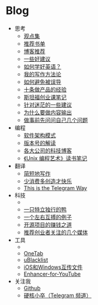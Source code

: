 # Blog
-  思考
    -  [观点集](https://github.com/jacksonwuu/blog/blob/main/1-Thinking/%E8%A7%82%E7%82%B9%E9%9B%86.md)
    -  [推荐书单](https://github.com/jacksonwuu/blog/blob/main/1-Thinking/%E6%8E%A8%E8%8D%90%E4%B9%A6%E5%8D%95.md)
    -  [博客推荐](https://github.com/jacksonwuu/blog/blob/main/1-Thinking/%E5%8D%9A%E5%AE%A2%E6%8E%A8%E8%8D%90.md)
    -  [一些好建议](https://github.com/jacksonwuu/blog/blob/main/1-Thinking/%E4%B8%80%E4%BA%9B%E5%A5%BD%E5%BB%BA%E8%AE%AE.md)
    -  [如何学好英语？](https://github.com/jacksonwuu/blog/blob/main/1-Thinking/%E5%A6%82%E4%BD%95%E5%AD%A6%E5%A5%BD%E8%8B%B1%E8%AF%AD%EF%BC%9F.md)
    -  [我的写作方法论](https://github.com/jacksonwuu/blog/blob/main/1-Thinking/%E6%88%91%E7%9A%84%E5%86%99%E4%BD%9C%E6%96%B9%E6%B3%95%E8%AE%BA.md)
    -  [如何避免被误导](https://github.com/jacksonwuu/blog/blob/main/1-Thinking/%E5%A6%82%E4%BD%95%E9%81%BF%E5%85%8D%E8%A2%AB%E8%AF%AF%E5%AF%BC.md)
    -  [十条做产品的经验](https://github.com/jacksonwuu/blog/blob/main/1-Thinking/%E5%8D%81%E6%9D%A1%E5%81%9A%E4%BA%A7%E5%93%81%E7%9A%84%E7%BB%8F%E9%AA%8C.md)
    -  [斯坦福创业课笔记](https://github.com/jacksonwuu/blog/blob/main/1-Thinking/%E6%96%AF%E5%9D%A6%E7%A6%8F%E5%88%9B%E4%B8%9A%E8%AF%BE%E7%AC%94%E8%AE%B0.md)
    -  [针对迷茫的一些建议](https://github.com/jacksonwuu/blog/blob/main/1-Thinking/%E9%92%88%E5%AF%B9%E8%BF%B7%E8%8C%AB%E7%9A%84%E4%B8%80%E4%BA%9B%E5%BB%BA%E8%AE%AE.md)
    -  [为什么要做内容输出](https://github.com/jacksonwuu/blog/blob/main/1-Thinking/%E4%B8%BA%E4%BB%80%E4%B9%88%E8%A6%81%E5%81%9A%E5%86%85%E5%AE%B9%E8%BE%93%E5%87%BA.md)
    -  [做事前先问问自己几个问题](https://github.com/jacksonwuu/blog/blob/main/1-Thinking/%E5%81%9A%E4%BA%8B%E5%89%8D%E5%85%88%E9%97%AE%E9%97%AE%E8%87%AA%E5%B7%B1%E5%87%A0%E4%B8%AA%E9%97%AE%E9%A2%98.md)
-  编程
    -  [软件架构模式](https://github.com/jacksonwuu/blog/blob/main/2-Programming/%E8%BD%AF%E4%BB%B6%E6%9E%B6%E6%9E%84%E6%A8%A1%E5%BC%8F.md)
    -  [版本号的解读](https://github.com/jacksonwuu/blog/blob/main/2-Programming/%E7%89%88%E6%9C%AC%E5%8F%B7%E7%9A%84%E8%A7%A3%E8%AF%BB.md)
    -  [各大公司的科技博客](https://github.com/jacksonwuu/blog/blob/main/2-Programming/%E5%90%84%E5%A4%A7%E5%85%AC%E5%8F%B8%E7%9A%84%E7%A7%91%E6%8A%80%E5%8D%9A%E5%AE%A2.md)
    -  [《Unix 编程艺术》读书笔记](https://github.com/jacksonwuu/blog/blob/main/2-Programming/%E3%80%8AUnix%20%E7%BC%96%E7%A8%8B%E8%89%BA%E6%9C%AF%E3%80%8B%E8%AF%BB%E4%B9%A6%E7%AC%94%E8%AE%B0.md)
-  翻译
    -  [简短地写作](https://github.com/jacksonwuu/blog/blob/main/3-Translation/%E7%AE%80%E7%9F%AD%E5%9C%B0%E5%86%99%E4%BD%9C.md)
    -  [少消费多创造才快乐](https://github.com/jacksonwuu/blog/blob/main/3-Translation/%E5%B0%91%E6%B6%88%E8%B4%B9%E5%A4%9A%E5%88%9B%E9%80%A0%E6%89%8D%E5%BF%AB%E4%B9%90.md)
    -  [This is the Telegram Way](https://github.com/jacksonwuu/blog/blob/main/3-Translation/This%20is%20the%20Telegram%20Way.md)
-  科技
    -  [](https://github.com/jacksonwuu/blog/blob/main/4-Technology/.DS_Store)
    -  [一只特立独行的鸭](https://github.com/jacksonwuu/blog/blob/main/4-Technology/%E4%B8%80%E5%8F%AA%E7%89%B9%E7%AB%8B%E7%8B%AC%E8%A1%8C%E7%9A%84%E9%B8%AD.md)
    -  [一个左右互搏的例子](https://github.com/jacksonwuu/blog/blob/main/4-Technology/%E4%B8%80%E4%B8%AA%E5%B7%A6%E5%8F%B3%E4%BA%92%E6%90%8F%E7%9A%84%E4%BE%8B%E5%AD%90.md)
    -  [开源项目的赚钱之道](https://github.com/jacksonwuu/blog/blob/main/4-Technology/%E5%BC%80%E6%BA%90%E9%A1%B9%E7%9B%AE%E7%9A%84%E8%B5%9A%E9%92%B1%E4%B9%8B%E9%81%93.md)
    -  [推荐创业者关注的几个媒体](https://github.com/jacksonwuu/blog/blob/main/4-Technology/%E6%8E%A8%E8%8D%90%E5%88%9B%E4%B8%9A%E8%80%85%E5%85%B3%E6%B3%A8%E7%9A%84%E5%87%A0%E4%B8%AA%E5%AA%92%E4%BD%93.md)
-  工具
    -  [](https://github.com/jacksonwuu/blog/blob/main/5-Tool/.DS_Store)
    -  [OneTab](https://github.com/jacksonwuu/blog/blob/main/5-Tool/OneTab.md)
    -  [uBlacklist](https://github.com/jacksonwuu/blog/blob/main/5-Tool/uBlacklist.md)
    -  [iOS和Windows互传文件](https://github.com/jacksonwuu/blog/blob/main/5-Tool/iOS%E5%92%8CWindows%E4%BA%92%E4%BC%A0%E6%96%87%E4%BB%B6.md)
    -  [Enhancer-for-YouTube](https://github.com/jacksonwuu/blog/blob/main/5-Tool/Enhancer-for-YouTube.md)
-  关注我
    -  [Github](https://github.com/jacksonwuu)
    -  [硬核小卒（Telegram 频道）](https://t.me/yinghexiaozu)
